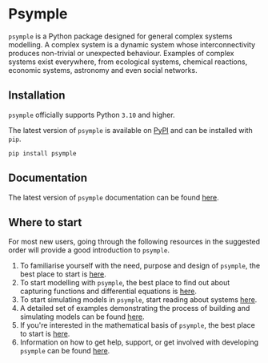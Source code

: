 # Psymple

`psymple` is a Python package designed for general complex systems modelling. A complex system is a dynamic system whose interconnectivity produces non-trivial or unexpected behaviour. Examples of complex systems exist everywhere, from ecological systems, chemical reactions, economic systems, astronomy and even social networks.

## Installation

`psymple` officially supports Python `3.10` and higher.

The latest version of `psymple` is available on [PyPI](https://pypi.org/project/psymple/) and can be installed with `pip`.

```
pip install psymple
```

## Documentation

The latest version of `psymple` documentation can be found [here](https://casasglobal-org.github.io/psymple/).

## Where to start

For most new users, going through the following resources in the suggested order will provide a good introduction to `psymple`. 

1. To familiarise yourself with the need, purpose and design of `psymple`, the best place to start is [here](https://casasglobal-org.github.io/psymple/latest/overview/introduction/).
2. To start modelling with `psymple`, the best place to find out about capturing functions and differential equations is [here](https://casasglobal-org.github.io/psymple/latest/components/functional_ported_objects/).
3. To start simulating models in `psymple`, start reading about systems [here](https://casasglobal-org.github.io/psymple/latest/user_guide/system/).
4. A detailed set of examples demonstrating the process of building and simulating models can be found [here](https://casasglobal-org.github.io/psymple/latest/examples/).
5. If you're interested in the mathematical basis of `psymple`, the best place to start is [here](https://casasglobal-org.github.io/psymple/latest/mathematics/ported_objects/).
6. Information on how to get help, support, or get involved with developing `psymple` can be found [here](https://casasglobal-org.github.io/psymple/latest/development/development/).

